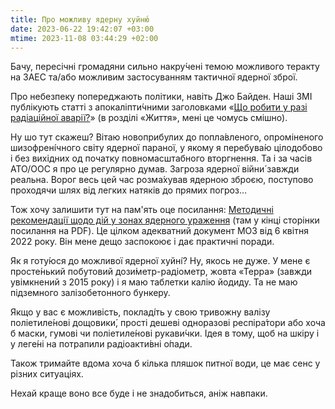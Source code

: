 ```yaml
---
title: Про можливу ядерну хуйню́
date: 2023-06-22 19:42:07 +03:00
mtime: 2023-11-08 03:44:29 +02:00
---
```


Бачу, пересічні громадяни сильно накру́чені темою можливого теракту на ЗАЕС та/або можливим застосуванням тактичної ядерної зброї.

Про небезпеку попереджають політики, навіть Джо Байден. Наші ЗМІ публікують статті з апокаліпти́чними заголовками «[Що робити у разі радіаційної аварії?][1]» (в розділі «Життя», мені це чомусь смішно).

Ну шо тут скажеш? Вітаю новоприбулих до попла́вленого, опроміненого шизофрені́чного світу ядерної параної, у якому я перебува́ю цілодобово і без вихідних од початку повномасштабного вторгнення. Та і за часів АТО/ООС я про це регулярно думав. Загроза ядерної війни́ завжди реальна. Ворог весь цей час розма́хував ядерною зброєю, поступово проходячи шлях від легких натяків до прямих погроз…

Тож хочу залишити тут на пам'ять оце посилання: [Методичні рекомендації щодо дій у зонах ядерного ураження][2] (там у кінці сторінки посилання на PDF). Це цілком адекватний документ МОЗ від 6 квітня 2022 року. Він мене дещо заспокоює і дає практичні поради.

Як я готу́юся до можливої ядерної хуйні́? Ну, якось не дуже. У мене є просте́нький побутовий дози́метр-радіометр, жовта «Терра» (завжди увімкнений з 2015 року) і я маю таблетки калію йодиду. Та не маю підземного залізобетонного бункеру.

Якщо у вас є можливість, покладі́ть у свою тривожну валізу поліетиле́нові дощовики́, прості дешеві одноразові респіра́тори або хоча б маски, гумові чи поліетиле́нові рукави́чки. Ідея в тому, щоб на шкіру і у леге́ні на потрапили радіоакти́вні о́пади.

Також тримайте вдома хоча б кілька пляшок питної води, це має сенс у різних ситуаціях.

Нехай краще воно все буде і не знадобиться, аніж навпаки.

[1]: https://life.pravda.com.ua/society/2022/08/7/249903/
[2]: https://zakon.rada.gov.ua/rada/show/v0585282-22
